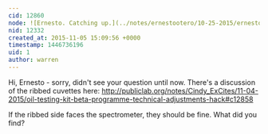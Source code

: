 ```yaml
---
cid: 12860
node: ![Ernesto. Catching up.](../notes/ernestootero/10-25-2015/ernesto-catching-up)
nid: 12332
created_at: 2015-11-05 15:09:56 +0000
timestamp: 1446736196
uid: 1
author: warren
---
```


Hi, Ernesto - sorry, didn't see your question until now. There's a discussion of the ribbed cuvettes here: http://publiclab.org/notes/Cindy_ExCites/11-04-2015/oil-testing-kit-beta-programme-technical-adjustments-hack#c12858

If the ribbed side faces the spectrometer, they should be fine. What did you find?